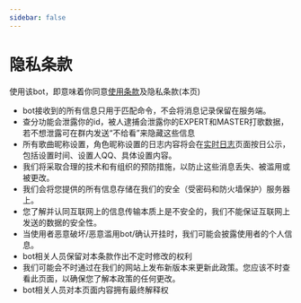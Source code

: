 ```yaml
---
sidebar: false
---
```

# 隐私条款

使用该bot，即意味着你同意[使用条款](/licence/)及隐私条款(本页)

- bot接收到的所有信息只用于匹配命令，不会将消息记录保留在服务端。
- 查分功能会泄露你的id，被人逮捕会泄露你的EXPERT和MASTER打歌数据，若不想泄露可在群内发送“不给看”来隐藏这些信息
- 所有歌曲昵称设置，角色昵称设置的日志内容将会在[实时日志](/dailylog/)页面按日公示，包括设置时间、设置人QQ、具体设置内容。
- 我们将采取合理的技术和有组织的预防措施，以防止这些消息丢失、被滥用或被更改。
- 我们会将您提供的所有信息存储在我们的安全（受密码和防火墙保护）服务器上。
- 您了解并认同互联网上的信息传输本质上是不安全的，我们不能保证互联网上发送的数据的安全性。
- 当使用者恶意破坏/恶意滥用bot/确认开挂时，我们可能会披露使用者的个人信息。
- bot相关人员保留对本条款作出不定时修改的权利
- 我们可能会不时通过在我们的网站上发布新版本来更新此政策。您应该不时查看此页面，以确保您了解本政策的任何更改。
- bot相关人员对本页面内容拥有最终解释权